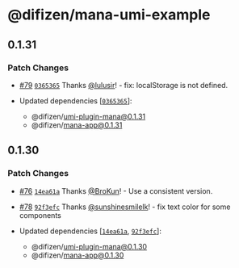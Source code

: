 # @difizen/mana-umi-example

## 0.1.31

### Patch Changes

- [#79](https://github.com/difizen/mana/pull/79) [`0365365`](https://github.com/difizen/mana/commit/03653659a7400430493903e33f44dc2f048576df) Thanks [@lulusir](https://github.com/lulusir)! - fix: localStorage is not defined.

- Updated dependencies [[`0365365`](https://github.com/difizen/mana/commit/03653659a7400430493903e33f44dc2f048576df)]:
  - @difizen/umi-plugin-mana@0.1.31
  - @difizen/mana-app@0.1.31

## 0.1.30

### Patch Changes

- [#76](https://github.com/difizen/mana/pull/76) [`14ea61a`](https://github.com/difizen/mana/commit/14ea61ac7ecc717b3091687b9ea4ac0aaf1e6ecf) Thanks [@BroKun](https://github.com/BroKun)! - Use a consistent version.

- [#78](https://github.com/difizen/mana/pull/78) [`92f3efc`](https://github.com/difizen/mana/commit/92f3efcc9852ff7230d9e029e25fdacd9d529d55) Thanks [@sunshinesmilelk](https://github.com/sunshinesmilelk)! - fix text color for some components

- Updated dependencies [[`14ea61a`](https://github.com/difizen/mana/commit/14ea61ac7ecc717b3091687b9ea4ac0aaf1e6ecf), [`92f3efc`](https://github.com/difizen/mana/commit/92f3efcc9852ff7230d9e029e25fdacd9d529d55)]:
  - @difizen/umi-plugin-mana@0.1.30
  - @difizen/mana-app@0.1.30
